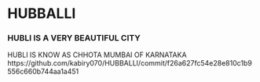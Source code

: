 # HUBBALLI
<HTML>
  <BODY>
    <H3>HUBLI IS A VERY BEAUTIFUL CITY</H3>
    <H7>HUBLI IS KNOW AS CHHOTA MUMBAI OF KARNATAKA</H7> 
  </BODY>
</HTML>
https://github.com/kabiry070/HUBBALLI/commit/f26a627fc54e28e810c1b9556c660b744aa1a451
